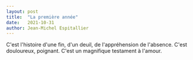 ```yaml
---
layout: post
title:  "La première année"
date:   2021-10-31
author: Jean-Michel Espitallier
---
```

C'est l'histoire d'une fin, d'un deuil, de l'appréhension de l'absence. C'est douloureux, poignant. C'est un magnifique testament à l'amour.
